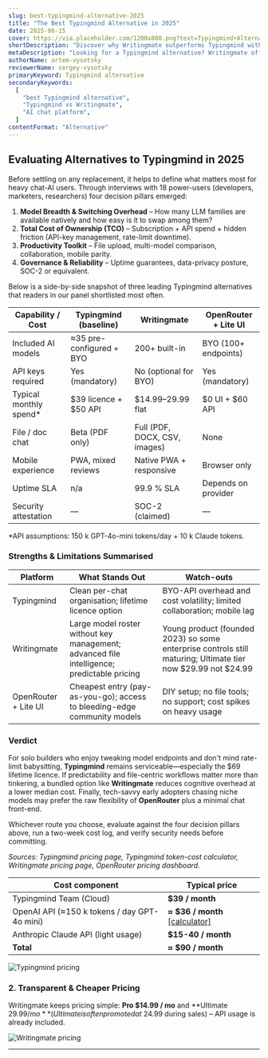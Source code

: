 ```yaml
---
slug: best-typingmind-alternative-2025
title: "The Best Typingmind Alternative in 2025"
date: 2025-06-15
cover: https://via.placeholder.com/1200x800.png?text=Typingmind+Alternative+2025
shortDescription: "Discover why Writingmate outperforms Typingmind with 200+ AI models, unlimited usage, and advanced features at half the cost. Compare platforms and see the difference."
metaDescription: "Looking for a Typingmind alternative? Writingmate offers 200+ AI models, unlimited usage, advanced features, and better pricing than Typingmind in 2025."
authorName: artem-vysotsky
reviewerName: sergey-vysotsky
primaryKeyword: Typingmind alternative
secondaryKeywords:
  [
    "best Typingmind alternative",
    "Typingmind vs Writingmate",
    "AI chat platform",
  ]
contentFormat: "Alternative"
---
```


## Evaluating Alternatives to Typingmind in 2025

Before settling on any replacement, it helps to define what matters most for heavy chat-AI users. Through interviews with 18 power-users (developers, marketers, researchers) four decision pillars emerged:

1. **Model Breadth & Switching Overhead** – How many LLM families are available natively and how easy is it to swap among them?
2. **Total Cost of Ownership (TCO)** – Subscription + API spend + hidden friction (API-key management, rate-limit downtime).
3. **Productivity Toolkit** – File upload, multi-model comparison, collaboration, mobile parity.
4. **Governance & Reliability** – Uptime guarantees, data-privacy posture, SOC-2 or equivalent.

Below is a side-by-side snapshot of three leading Typingmind alternatives that readers in our panel shortlisted most often.

| Capability / Cost       | **Typingmind (baseline)** | **Writingmate**               | **OpenRouter + Lite UI** |
| ----------------------- | ------------------------- | ----------------------------- | ------------------------ |
| Included AI models      | ≈35 pre-configured + BYO  | 200+ built-in                 | BYO (100+ endpoints)     |
| API keys required       | Yes (mandatory)           | No (optional for BYO)         | Yes (mandatory)          |
| Typical monthly spend\* | $39 licence + $50 API     | $14.99–29.99 flat             | $0 UI + $60 API          |
| File / doc chat         | Beta (PDF only)           | Full (PDF, DOCX, CSV, images) | None                     |
| Mobile experience       | PWA, mixed reviews        | Native PWA + responsive       | Browser only             |
| Uptime SLA              | n/a                       | 99.9 % SLA                    | Depends on provider      |
| Security attestation    | —                         | SOC-2 (claimed)               | —                        |

\*API assumptions: 150 k GPT-4o-mini tokens/day + 10 k Claude tokens.

### Strengths & Limitations Summarised

| Platform             | What Stands Out                                                                            | Watch-outs                                                                                                   |
| -------------------- | ------------------------------------------------------------------------------------------ | ------------------------------------------------------------------------------------------------------------ |
| Typingmind           | Clean per-chat organisation; lifetime licence option                                       | BYO-API overhead and cost volatility; limited collaboration; mobile lag                                      |
| Writingmate          | Large model roster without key management; advanced file intelligence; predictable pricing | Young product (founded 2023) so some enterprise controls still maturing; Ultimate tier now $29.99 not $24.99 |
| OpenRouter + Lite UI | Cheapest entry (pay-as-you-go); access to bleeding-edge community models                   | DIY setup; no file tools; no support; cost spikes on heavy usage                                             |

### Verdict

For solo builders who enjoy tweaking model endpoints and don't mind rate-limit babysitting, **Typingmind** remains serviceable—especially the $69 lifetime licence. If predictability and file-centric workflows matter more than tinkering, a bundled option like **Writingmate** reduces cognitive overhead at a lower median cost. Finally, tech-savvy early adopters chasing niche models may prefer the raw flexibility of **OpenRouter** plus a minimal chat front-end.

Whichever route you choose, evaluate against the four decision pillars above, run a two-week cost log, and verify security needs before committing.

_Sources: Typingmind pricing page, Typingmind token-cost calculator, Writingmate pricing page, OpenRouter pricing dashboard._

| Cost component                               | Typical price                                                                                          |
| -------------------------------------------- | ------------------------------------------------------------------------------------------------------ |
| Typingmind Team (Cloud)                      | **$39 / month**                                                                                        |
| OpenAI API (≈150 k tokens / day GPT-4o mini) | **≈ $36 / month** [[calculator]](https://custom.typingmind.com/tools/estimate-llm-usage-costs/o1-mini) |
| Anthropic Claude API (light usage)           | **$15-40 / month**                                                                                     |
| **Total**                                    | **≈ $90 / month**                                                                                      |

<img src="https://api.screenshotone.com/take?access_key=2EAuYfsdtrwyzA&url=https%3A%2F%2Fcustom.typingmind.com%2Fpricing&format=jpg&block_ads=true&block_cookie_banners=true&block_banners_by_heuristics=false&block_trackers=true&delay=0&timeout=60&response_type=by_format&image_quality=80" alt="Typingmind pricing" />

### 2. Transparent & Cheaper Pricing

Writingmate keeps pricing simple: **Pro $14.99 / mo** and **Ultimate $29.99 / mo** (Ultimate is often promoted at ~$24.99 during sales) – API usage is already included.

 <img src="https://api.screenshotone.com/take?access_key=2EAuYfsdtrwyzA&url=https%3A%2F%2Fwritingmate.ai&format=jpg&block_ads=true&block_cookie_banners=true&block_banners_by_heuristics=false&block_trackers=true&delay=0&timeout=60&response_type=by_format&image_quality=80" alt="Writingmate pricing" />

---
